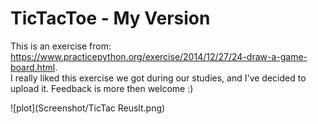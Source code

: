 # TicTacToe - My Version
This is an exercise from: https://www.practicepython.org/exercise/2014/12/27/24-draw-a-game-board.html. <br>
I really liked this exercise we got during our studies, and I've decided to upload it.
Feedback is more then welcome :)

![plot](Screenshot/TicTac Reuslt.png)

